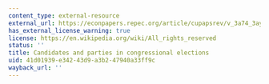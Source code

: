 ```yaml
---
content_type: external-resource
external_url: https://econpapers.repec.org/article/cupapsrev/v_3a74_3ay_3a1980_3ai_3a03_3ap_3a617-632_5f16.htm
has_external_license_warning: true
license: https://en.wikipedia.org/wiki/All_rights_reserved
status: ''
title: Candidates and parties in congressional elections
uid: 41d01939-e342-43d9-a3b2-47940a33ff9c
wayback_url: ''
---
```

